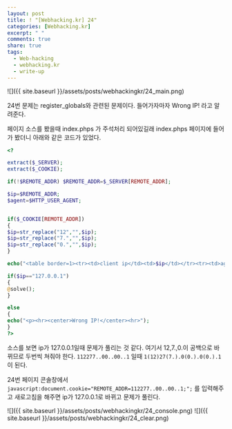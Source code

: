 ```yaml
---
layout: post
title: ! "[Webhacking.kr] 24"
categories: [Webhacking.kr]
excerpt: " "
comments: true
share: true
tags:
  - Web-hacking
  - webhacking.kr
  - write-up
---
```


![]({{ site.baseurl }}/assets/posts/webhackingkr/24_main.png)

24번 문제는 register_globals와 관련된 문제이다.
들어가자마자 Wrong IP! 라고 알려준다.

페이지 소스를 봤을때 index.phps 가 주석처리 되어있길래 index.phps 페이지에 들어가 봤더니 아래와 같은 코드가 있었다.

```php
<?

extract($_SERVER);
extract($_COOKIE);

if(!$REMOTE_ADDR) $REMOTE_ADDR=$_SERVER[REMOTE_ADDR];

$ip=$REMOTE_ADDR;
$agent=$HTTP_USER_AGENT;


if($_COOKIE[REMOTE_ADDR])
{
$ip=str_replace("12","",$ip);
$ip=str_replace("7.","",$ip);
$ip=str_replace("0.","",$ip);
}

echo("<table border=1><tr><td>client ip</td><td>$ip</td></tr><tr><td>agent</td><td>$agent</td></tr></table>");

if($ip=="127.0.0.1")
{
@solve();
}

else
{
echo("<p><hr><center>Wrong IP!</center><hr>");
}
?>
```
소스를 보면 ip가 127.0.0.1일때 문제가 풀리는 것 같다.
여기서 12,7.,0.이 공백으로 바뀌므로 두번씩 쳐줘야 한다.  `112277..00..00..1` 일때 `1(12)27(7.).0(0.).0(0.).1` 이 된다.

24번 페이지 콘솔창에서 `javascript:document.cookie="REMOTE_ADDR=112277..00..00..1;";` 를 입력해주고
새로고침을 해주면 ip가 127.0.0.1로 바뀌고 문제가 풀린다.

![]({{ site.baseurl }}/assets/posts/webhackingkr/24_console.png)
![]({{ site.baseurl }}/assets/posts/webhackingkr/24_clear.png)

